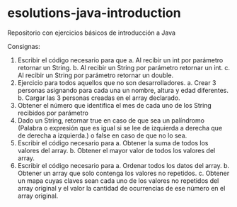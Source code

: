 # esolutions-java-introduction
Repositorio con ejercicios básicos de introducción a Java

Consignas: 
1)	Escribir el código necesario para que
	a. Al recibir un int por parámetro retornar un String.
	b. Al recibir un String por parámetro retornar un int.
	c. Al recibir un String por parámetro retornar un double.
2)	Ejercicio para todos aquellos que no son desarrolladores.
	a. Crear 3 personas asignando para cada una un nombre, altura y edad diferentes.
	b. Cargar las 3 personas creadas en el array declarado.
3)	Obtener el número que identifica el mes de cada uno de los String recibidos por parámetro
4)	Dado un String, retornar true en caso de que sea un palíndromo (Palabra o expresión que es igual si se lee de izquierda a derecha que de derecha a izquierda.) o false en caso de que no lo sea.
5)	Escribir el código necesario para
	a. Obtener la suma de todos los valores del array.
	b. Obtener el mayor valor de todos los valores del array.
6)	Escribir el código necesario para
	a. Ordenar todos los datos del array.
	b. Obtener un array que solo contenga los valores no repetidos.
	c. Obtener un mapa cuyas claves sean cada uno de los valores no repetidos del array original y el valor la cantidad de ocurrencias de ese número en el array original.
